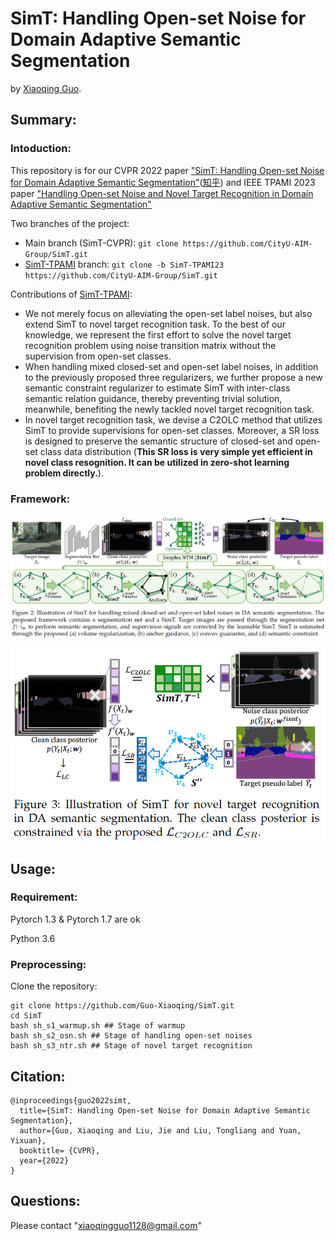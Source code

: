 # SimT: Handling Open-set Noise for Domain Adaptive Semantic Segmentation

by [Xiaoqing Guo](https://guo-xiaoqing.github.io/). 

## Summary:

### Intoduction:
This repository is for our CVPR 2022 paper ["SimT: Handling Open-set Noise for Domain Adaptive Semantic Segmentation"](https://arxiv.org/abs/2203.15202)([知乎](https://zhuanlan.zhihu.com/p/475830652)) and IEEE TPAMI 2023 paper ["Handling Open-set Noise and Novel Target Recognition in Domain Adaptive Semantic Segmentation"]()

Two branches of the project:
- Main branch (SimT-CVPR): ```git clone https://github.com/CityU-AIM-Group/SimT.git```
- [SimT-TPAMI](https://github.com/CityU-AIM-Group/SIGMA/tree/SimT-TPAMI23) branch: ```git clone -b SimT-TPAMI23 https://github.com/CityU-AIM-Group/SimT.git```

Contributions of [SimT-TPAMI](https://github.com/CityU-AIM-Group/SIGMA/tree/SimT-TPAMI23):
- We not merely focus on alleviating the open-set label noises, but also extend SimT to novel target recognition task. To the best of our knowledge, we represent the first effort to solve the novel target recognition problem using noise transition matrix without the supervision from open-set classes. 
- When handling mixed closed-set and open-set label noises, in addition to the previously proposed three regularizers, we further propose a new semantic constraint regularizer to estimate SimT with inter-class semantic relation guidance, thereby preventing trivial solution, meanwhile, benefiting the newly tackled novel target recognition task.
- In novel target recognition task, we devise a C2OLC method that utilizes SimT to provide supervisions for open-set classes. Moreover, a SR loss is designed to preserve the semantic structure of closed-set and open-set class data distribution (**This SR loss is very simple yet efficient in novel class resognition. It can be utilized in zero-shot learning problem directly.**).

### Framework:
![](https://github.com/CityU-AIM-Group/SimT/blob/main/network1.png)

![](https://github.com/CityU-AIM-Group/SimT/blob/main/network2.png)

## Usage:
### Requirement:
Pytorch 1.3 & Pytorch 1.7 are ok

Python 3.6

### Preprocessing:
Clone the repository:
```
git clone https://github.com/Guo-Xiaoqing/SimT.git
cd SimT 
bash sh_s1_warmup.sh ## Stage of warmup
bash sh_s2_osn.sh ## Stage of handling open-set noises
bash sh_s3_ntr.sh ## Stage of novel target recognition
```

## Citation:
```
@inproceedings{guo2022simt,
  title={SimT: Handling Open-set Noise for Domain Adaptive Semantic Segmentation},
  author={Guo, Xiaoqing and Liu, Jie and Liu, Tongliang and Yuan, Yixuan},
  booktitle= {CVPR},
  year={2022}
}
```

## Questions:
Please contact "xiaoqingguo1128@gmail.com" 
